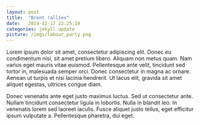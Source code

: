 ```yaml
---
layout: post
title:  "Brent rallies"
date:   2014-12-17 22:25:19
categories: jekyll update
picture: /imgs/labour_party.png
---
```

Lorem ipsum dolor sit amet, consectetur adipiscing elit. Donec eu condimentum nisi, sit amet pretium libero. Aliquam non metus quam. Nam varius eget mauris vitae euismod. Pellentesque ante velit, tincidunt sed tortor in, malesuada semper orci. Donec consectetur in magna ac ornare. Aenean ut turpis et nisi lacinia hendrerit. Ut lacus elit, gravida sit amet aliquet egestas, ultrices congue diam.

Donec venenatis ante eget justo maximus luctus. Sed ut consectetur ante. Nullam tincidunt consectetur ligula in lobortis. Nulla in blandit leo. In venenatis lorem sed laoreet iaculis. Fusce aliquet justo tellus, eget efficitur ipsum vulputate a. Pellentesque pharetra, dui eget.

